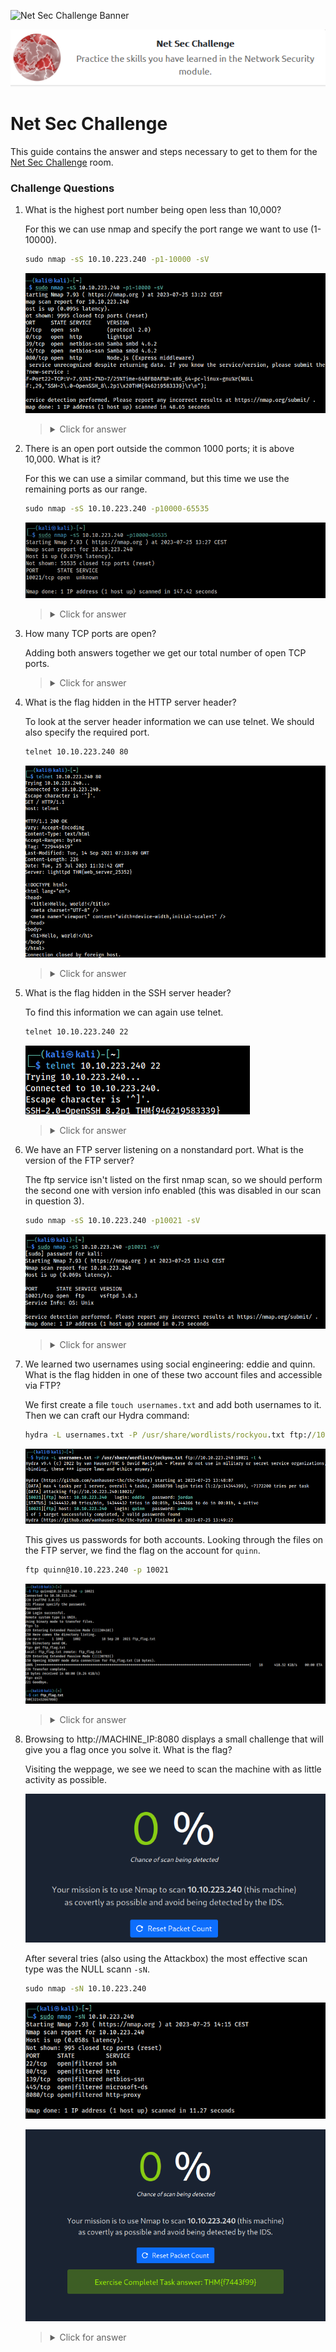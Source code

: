 ![Net Sec Challenge Banner](https://assets.tryhackme.com/room-banners/netsecmodule.png)

<p align="center">
   <img src="https://github.com/Kevinovitz/TryHackMe_Writeups/blob/main/netsecchallenge/Net_Sec_Challenge_Cover.png" alt="Net Sec Challenge Logo">
</p>

# Net Sec Challenge

This guide contains the answer and steps necessary to get to them for the [Net Sec Challenge](https://tryhackme.com/room/netsecchallenge) room.

### Challenge Questions

1. What is the highest port number being open less than 10,000?

   For this we can use nmap and specify the port range we want to use (1-10000).

   ```cmd
   sudo nmap -sS 10.10.223.240 -p1-10000 -sV
   ```

   ![Nmap](https://github.com/Kevinovitz/TryHackMe_Writeups/blob/main/netsecchallenge/Net_Sec_Challenge_Nmap.png)

   ><details><summary>Click for answer</summary>8080</details>

2. There is an open port outside the common 1000 ports; it is above 10,000. What is it?

   For this we can use a similar command, but this time we use the remaining ports as our range.

   ```cmd
   sudo nmap -sS 10.10.223.240 -p10000-65535
   ```
   
   ![Nmap 2](https://github.com/Kevinovitz/TryHackMe_Writeups/blob/main/netsecchallenge/Net_Sec_Challenge_Nmap_2.png)

   ><details><summary>Click for answer</summary>10021</details>

3. How many TCP ports are open?

   Adding both answers together we get our total number of open TCP ports.

   ><details><summary>Click for answer</summary>6</details>

4. What is the flag hidden in the HTTP server header?

   To look at the server header information we can use telnet. We should also specify the required port.

   ```cmd
   telnet 10.10.223.240 80
   ```

   ![Http Flag](https://github.com/Kevinovitz/TryHackMe_Writeups/blob/main/netsecchallenge/Net_Sec_Challenge_HTTP_Flag.png)

   ><details><summary>Click for answer</summary>THM{web_server_25352}</details>

5. What is the flag hidden in the SSH server header?

   To find this information we can again use telnet.

   ```cmd
   telnet 10.10.223.240 22
   ```

   ![Ssh Flag](https://github.com/Kevinovitz/TryHackMe_Writeups/blob/main/netsecchallenge/Net_Sec_Challenge_ssh_Flag.png)

   ><details><summary>Click for answer</summary>THM{946219583339}</details>

7. We have an FTP server listening on a nonstandard port. What is the version of the FTP server?

   The ftp service isn't listed on the first nmap scan, so we should perform the second one with version info enabled (this was disabled in our scan in question 3).

   ```cmd
   sudo nmap -sS 10.10.223.240 -p10021 -sV
   ```

   ![Nmap Ftp](https://github.com/Kevinovitz/TryHackMe_Writeups/blob/main/netsecchallenge/Net_Sec_Challenge_Nmap_FTP.png)

   ><details><summary>Click for answer</summary>vsftpd 3.0.3</details>

8. We learned two usernames using social engineering: eddie and quinn. What is the flag hidden in one of these two account files and accessible via FTP?

   We first create a file `touch usernames.txt` and add both usernames to it. Then we can craft our Hydra command:
   
   ```cmd
   hydra -L usernames.txt -P /usr/share/wordlists/rockyou.txt ftp://10.10.223.240:10021 -t 4
   ```

   ![Hydra](https://github.com/Kevinovitz/TryHackMe_Writeups/blob/main/netsecchallenge/Net_Sec_Challenge_Hydra.png)

   This gives us passwords for both accounts. Looking through the files on the FTP server, we find the flag on the account for `quinn`.
   
   ```cmd
   ftp quinn@10.10.223.240 -p 10021
   ```

   ![Ftp Flag](https://github.com/Kevinovitz/TryHackMe_Writeups/blob/main/netsecchallenge/Net_Sec_Challenge_FTP_Flag.png)

   ><details><summary>Click for answer</summary>THM{321452667098}</details>

9. Browsing to http://MACHINE_IP:8080 displays a small challenge that will give you a flag once you solve it. What is the flag?

   Visiting the weppage, we see we need to scan the machine with as little activity as possible.
   
   ![Nmap Challenge Page](https://github.com/Kevinovitz/TryHackMe_Writeups/blob/main/netsecchallenge/Net_Sec_Challenge_Nmap_Challenge_Page.png)
   
   After several tries (also using the Attackbox) the most effective scan type was the NULL scann `-sN`.
   
   ```cmd
   sudo nmap -sN 10.10.223.240
   ```
   
   ![Nmap Challenge](https://github.com/Kevinovitz/TryHackMe_Writeups/blob/main/netsecchallenge/Net_Sec_Challenge_Nmap_Challenge.png)

   ![Nmap Challenge Flag](https://github.com/Kevinovitz/TryHackMe_Writeups/blob/main/netsecchallenge/Net_Sec_Challenge_Nmap_Challenge_Flag.png)

   ><details><summary>Click for answer</summary>THM{f7443f99}</details>
